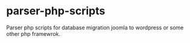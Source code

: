 # parser-php-scripts
Parser php scripts for database migration joomla to wordpress or some other php framewrok.
